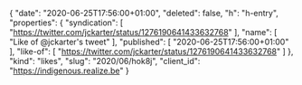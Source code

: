 {
  "date": "2020-06-25T17:56:00+01:00",
  "deleted": false,
  "h": "h-entry",
  "properties": {
    "syndication": [
      "https://twitter.com/jckarter/status/1276190641433632768"
    ],
    "name": [
      "Like of @jckarter's tweet"
    ],
    "published": [
      "2020-06-25T17:56:00+01:00"
    ],
    "like-of": [
      "https://twitter.com/jckarter/status/1276190641433632768"
    ]
  },
  "kind": "likes",
  "slug": "2020/06/hok8j",
  "client_id": "https://indigenous.realize.be"
}
